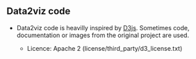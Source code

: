 ## Data2viz code

- Data2viz code is heavilly inspired by [D3js](). Sometimes code, documentation or images from
the original project are used.

  - Licence: Apache 2 (license/third_party/d3_license.txt)